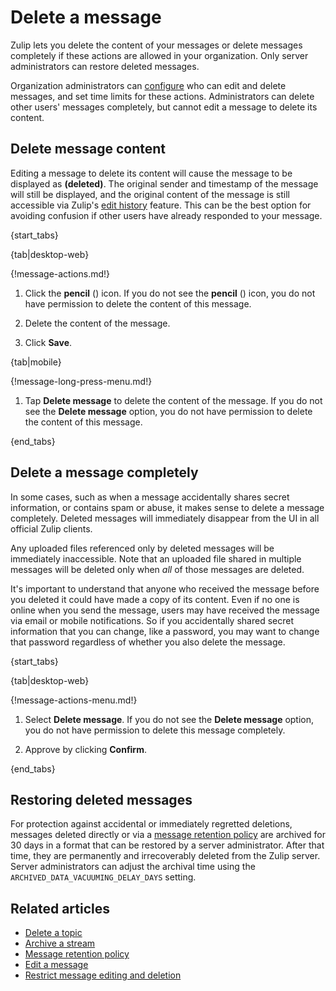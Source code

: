 # Delete a message

Zulip lets you delete the content of your messages or delete messages completely
if these actions are allowed in your organization. Only server administrators
can restore deleted messages.

Organization administrators can
[configure](/help/restrict-message-editing-and-deletion) who can edit and delete
messages, and set time limits for these actions. Administrators can delete other
users' messages completely, but cannot edit a message to delete its content.

## Delete message content

Editing a message to delete its content will cause the message to be displayed
as **(deleted)**.  The original sender and timestamp of the message will still
be displayed, and the original content of the message is still accessible via
Zulip's [edit history](/help/view-a-messages-edit-history) feature.  This can be
the best option for avoiding confusion if other users have already responded to
your message.

{start_tabs}

{tab|desktop-web}

{!message-actions.md!}

1. Click the **pencil** (<i class="fa fa-pencil"></i>) icon. If you do not see
   the **pencil** (<i class="fa fa-pencil"></i>) icon, you do not have
   permission to delete the content of this message.

1. Delete the content of the message.

1. Click **Save**.

{tab|mobile}

{!message-long-press-menu.md!}

1. Tap **Delete message** to delete the content of the message.  If you do not
   see the **Delete message** option, you do not have permission to delete the
   content of this message.

{end_tabs}

## Delete a message completely

In some cases, such as when a message accidentally shares secret information, or
contains spam or abuse, it makes sense to delete a message completely. Deleted
messages will immediately disappear from the UI in all official Zulip clients.

Any uploaded files referenced only by deleted messages will be immediately
inaccessible. Note that an uploaded file shared in multiple messages will be
deleted only when *all* of those messages are deleted.

It's important to understand that anyone who received the message
before you deleted it could have made a copy of its content. Even if
no one is online when you send the message, users may have received
the message via email or mobile notifications. So if you
accidentally shared secret information that you can change, like a
password, you may want to change that password regardless of whether
you also delete the message.

{start_tabs}

{tab|desktop-web}

{!message-actions-menu.md!}

1. Select **Delete message**. If you do not see the **Delete message** option,
   you do not have permission to delete this message completely.

2. Approve by clicking **Confirm**.

{end_tabs}

## Restoring deleted messages

For protection against accidental or immediately regretted
deletions, messages deleted directly or via a [message retention
policy](/help/message-retention-policy) are archived for 30 days in a
format that can be restored by a server administrator.  After that
time, they are permanently and irrecoverably deleted from the Zulip
server.  Server administrators can adjust the archival time using
the `ARCHIVED_DATA_VACUUMING_DELAY_DAYS` setting.

## Related articles

* [Delete a topic](/help/delete-a-topic)
* [Archive a stream](/help/archive-a-stream)
* [Message retention policy](/help/message-retention-policy)
* [Edit a message](/help/edit-a-message)
* [Restrict message editing and deletion](/help/restrict-message-editing-and-deletion)
